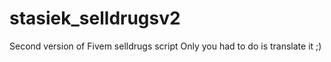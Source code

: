 # stasiek_selldrugsv2
Second version of Fivem selldrugs script
Only you had to do is translate it ;)
